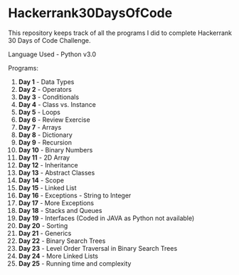 # Hackerrank30DaysOfCode
This repository keeps track of all the programs I did to complete Hackerrank 30 Days of Code Challenge.

Language Used - Python v3.0

Programs:
1) <b>Day 1</b> - Data Types
2) <b>Day 2</b> - Operators
3) <b>Day 3</b> - Conditionals
4) <b>Day 4</b> - Class vs. Instance
5) <b>Day 5</b> - Loops
6) <b>Day 6</b> - Review Exercise
7) <b>Day 7</b> - Arrays
8) <b>Day 8</b> - Dictionary
9) <b>Day 9</b> - Recursion
10) <b>Day 10</b> - Binary Numbers
11) <b>Day 11</b> - 2D Array
12) <b>Day 12</b> - Inheritance
13) <b>Day 13</b> - Abstract Classes
14) <b>Day 14</b> - Scope
15) <b>Day 15</b> - Linked List
16) <b>Day 16</b> - Exceptions - String to Integer
17) <b>Day 17</b> - More Exceptions
18) <b>Day 18</b> - Stacks and Queues
19) <b>Day 19</b> - Interfaces (Coded in JAVA as Python not available)
20) <b>Day 20</b> - Sorting
21) <b>Day 21</b> - Generics
22) <b>Day 22</b> - Binary Search Trees
23) <b>Day 23</b> - Level Order Traversal in Binary Search Trees
24) <b>Day 24</b> - More Linked Lists
25) <b>Day 25</b> - Running time and complexity